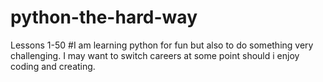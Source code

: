 # python-the-hard-way
Lessons 1-50
#I am learning python for fun but also to do something very challenging. I may want to switch careers at some point should i enjoy coding and creating. 
